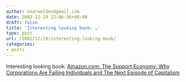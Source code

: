 ```yaml
---
author: nearwalden@gmail.com
date: 2002-12-19 22:06:56+00:00
draft: false
title: 'Interesting looking book: …'
type: post
url: /2002/12/19/interesting-looking-book/
categories:
- posts
---
```


Interesting looking book:  [Amazon.com: The Support Economy: Why Corporations Are Failing Individuals and The Next Episode of Capitalism](//www.amazon.com/exec/obidos/tg/detail/-/0670887366/melmckinney/103-4336120-2793437')



